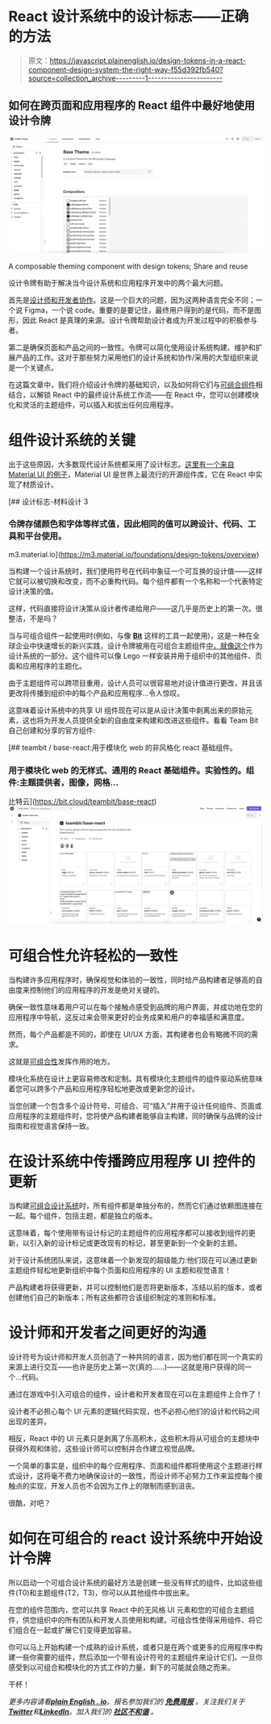 # React 设计系统中的设计标志——正确的方法

> 原文：<https://javascript.plainenglish.io/design-tokens-in-a-react-component-design-system-the-right-way-f55d392fb540?source=collection_archive---------1----------------------->

## 如何在跨页面和应用程序的 React 组件中最好地使用设计令牌

[![](img/ed2f2ff98664a06506045fd277ea5584.png)](https://bit.cloud/teambit/design/themes/base-theme)

A composable theming component with design tokens; Share and reuse

设计令牌有助于解决当今设计系统和应用程序开发中的两个最大问题。

首先是[设计师和开发者协作](https://blog.bitsrc.io/15-designer-and-developer-collaboration-tools-for-2021-8fae54ac2298)。这是一个巨大的问题，因为这两种语言完全不同；一个说 Figma，一个说 code。重要的是要记住，最终用户得到的是代码，而不是图形，因此 React 是真理的来源。设计令牌帮助设计者成为开发过程中的积极参与者。

第二是确保页面和产品之间的一致性。令牌可以简化使用设计系统构建、维护和扩展产品的工作。这对于那些努力采用他们的设计系统和协作/采用的大型组织来说是一个关键点。

在这篇文章中，我们将介绍设计令牌的基础知识，以及如何将它们与[可组合组件](https://bit.dev)相结合，以解锁 React 中的最终设计系统工作流——在 React 中，您可以创建模块化和灵活的主题组件，可以插入和拔出任何应用程序。

# 组件设计系统的关键

出于这些原因，大多数现代设计系统都采用了设计标志。[这里有一个来自 Material UI 的例子](https://m3.material.io/foundations/design-tokens/overview)，Material UI 是世界上最流行的开源组件库，它在 React 中实现了材质设计。

[](https://m3.material.io/foundations/design-tokens/overview) [## 设计标志-材料设计 3

### 令牌存储颜色和字体等样式值，因此相同的值可以跨设计、代码、工具和平台使用。

m3.material.io](https://m3.material.io/foundations/design-tokens/overview) 

当构建一个设计系统时，我们使用符号在代码中象征一个可互换的设计值——这样它就可以被切换和改变，而不必重构代码。每个组件都有一个名称和一个代表特定设计决策的值。

这样，代码直接将设计决策从设计者传递给用户——这几乎是历史上的第一次。很整洁，不是吗？

当与可组合组件一起使用时(例如，与像 [**Bit**](https://bit.dev) 这样的工具一起使用)，这是一种在全球企业中快速增长的新兴实践，设计令牌被用在可组合主题组件[中，就像这个](https://bit.cloud/teambit/design/themes/base-theme)作为设计系统的一部分。这个组件可以像 Lego 一样安装并用于组织中的其他组件、页面和应用程序的主题化。

由于主题组件可以跨项目重用，设计人员可以很容易地对设计值进行更改，并且该更改将传播到组织中的每个产品和应用程序…令人惊叹。

这意味着设计系统中的共享 UI 组件现在可以是从设计决策中剥离出来的原始元素，这也将为开发人员提供全新的自由度来构建和改进这些组件。看看 Team Bit 自己创建和分享的官方组件:

[](https://bit.cloud/teambit/base-react) [## teambit / base-react:用于模块化 web 的非风格化 react 基础组件。

### 用于模块化 web 的无样式、通用的 React 基础组件。实验性的。组件:主题提供者，图像，网格…

比特云](https://bit.cloud/teambit/base-react) [![](img/c6922cfd3ded31b42d564f1a30442c1a.png)](https://bit.cloud/teambit/base-react)

# 可组合性允许轻松的一致性

当构建许多应用程序时，确保视觉和体验的一致性，同时给产品构建者足够高的自由度来控制他们的应用程序的开发是绝对关键的。

确保一致性意味着用户可以在每个接触点感受到品牌的用户界面，并成功地在您的应用程序中导航，这反过来会带来更好的业务成果和用户的幸福感和满意度。

然而，每个产品都是不同的，即使在 UI/UX 方面，其构建者也会有略微不同的需求。

这就是[可组合性](https://bit.dev)发挥作用的地方。

模块化系统在设计上更容易修改和定制。具有模块化主题组件的组件驱动系统意味着您可以跨多个产品和应用程序轻松地更改或更新您的设计。

当您创建一个包含多个设计符号、可组合、可“插入”并用于设计任何组件、页面或应用程序的主题组件时，您将使产品构建者能够自主构建，同时确保与品牌的设计指南和视觉语言保持一致。

# 在设计系统中传播跨应用程序 UI 控件的更新

当构建[可组合设计系统](https://bit.dev/docs/quick-start/design)时，所有组件都是单独分布的，然而它们通过依赖图连接在一起。每个组件，包括主题，都是独立的版本。

这意味着，每个使用带有设计标记的主题组件的应用程序都可以接收到组件的更新，以引入新的设计标记或更改现有的标记，甚至更新到一个全新的主题。

对于设计系统团队来说，这意味着一个新发现的超级能力:他们现在可以通过更新主题组件轻松地更新组织中每个页面和应用程序的 UI 主题和视觉语言！

产品构建者将获得更新，并可以控制他们是否将更新版本，冻结以前的版本，或者创建他们自己的新版本；所有这些都符合该组织制定的准则和标准。

# 设计师和开发者之间更好的沟通

设计符号为设计师和开发人员创造了一种共同的语言，因为他们都在同一个真实的来源上进行交互——也许是历史上第一次(真的……)——这就是用户获得的同一个…代码。

通过在游戏中引入可组合的组件，设计者和开发者现在可以在主题组件上合作了！

设计者不必担心每个 UI 元素的逻辑代码实现，也不必担心他们的设计和代码之间出现的差异。

相反，React 中的 UI 元素只是剥离了乐高积木，这些积木将从可组合的主题块中获得外观和体验，这些设计师可以控制并合作建立视觉品牌。

一个简单的事实是，组织中的每个应用程序、页面和组件都将使用这个主题进行样式设计，这将毫不费力地确保设计的一致性，而设计师不必努力工作来监控每个接触点的实现，开发人员也不会因为工作上的限制而感到沮丧。

很酷，对吧？

# 如何在可组合的 react 设计系统中开始设计令牌

所以启动一个可组合设计系统的最好方法是创建一些没有样式的组件，比如这些组件(T0)和主题组件(T2，T3)，你可以从其他组件中拔出来。

在您的组件范围内，您可以共享 React 中的无风格 UI 元素和您的可组合主题组件，供您组织中的所有团队和开发人员使用和构建。可组合性使得采用组件、将它们组合在一起或扩展它们变得更加容易。

你可以马上开始构建一个成熟的设计系统，或者只是在两个或更多的应用程序中构建一些你需要的组件，然后添加一个带有设计符号的主题组件来设计它们。一旦你感受到以可组合和模块化的方式工作的力量，剩下的可能就会随之而来。

干杯！

*更多内容请看*[***plain English . io***](https://plainenglish.io/)*。报名参加我们的* [***免费周报***](http://newsletter.plainenglish.io/) *。关注我们关于*[***Twitter***](https://twitter.com/inPlainEngHQ)*和*[***LinkedIn***](https://www.linkedin.com/company/inplainenglish/)*。加入我们的* [***社区不和谐***](https://discord.gg/GtDtUAvyhW) *。*